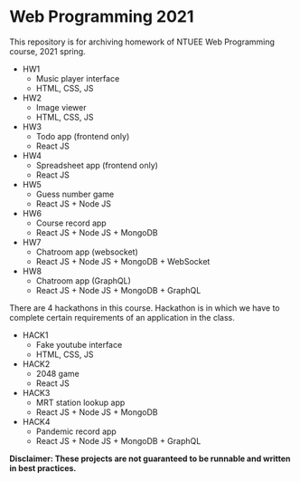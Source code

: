 # Web Programming 2021

This repository is for archiving homework of NTUEE Web Programming course, 2021 spring.

* HW1
  * Music player interface
  * HTML, CSS, JS
* HW2
  * Image viewer
  * HTML, CSS, JS
* HW3
  * Todo app (frontend only)
  * React JS
* HW4
  * Spreadsheet app (frontend only)
  * React JS
* HW5
  * Guess number game
  * React JS + Node JS
* HW6
  * Course record app
  * React JS + Node JS + MongoDB
* HW7
  * Chatroom app (websocket)
  * React JS + Node JS + MongoDB + WebSocket
* HW8
  * Chatroom app (GraphQL)
  * React JS + Node JS + MongoDB + GraphQL

There are 4 hackathons in this course. Hackathon is in which we have to complete certain requirements of an application in the class.

* HACK1
  * Fake youtube interface
  * HTML, CSS, JS
* HACK2
  * 2048 game
  * React JS
* HACK3
  * MRT station lookup app
  * React JS + Node JS + MongoDB
* HACK4
  * Pandemic record app
  * React JS + Node JS + MongoDB + GraphQL

**Disclaimer: These projects are not guaranteed to be runnable and written in best practices.**
